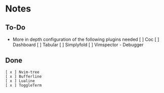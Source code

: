 # Notes
## To-Do
* More in depth configuration of the following plugins needed
    [ ] Coc
    [ ] Dashboard
    [ ] Tabular
    [ ] Simplyfold
    [ ] Vimspector - Debugger
## Done
    [ x ] Nvim-tree
    [ x ] Bufferline
    [ x ] Lualine
    [ x ] ToggleTerm

